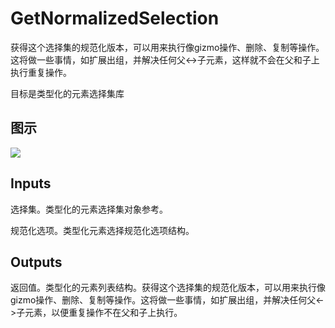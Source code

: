 # GetNormalizedSelection

获得这个选择集的规范化版本，可以用来执行像gizmo操作、删除、复制等操作。这将做一些事情，如扩展出组，并解决任何父<->子元素，这样就不会在父和子上执行重复操作。

目标是类型化的元素选择集库

## 图示

![]($-20221218-21165874.png)

## Inputs

选择集。类型化的元素选择集对象参考。

规范化选项。类型化元素选择规范化选项结构。  

## Outputs

返回值。类型化的元素列表结构。获得这个选择集的规范化版本，可以用来执行像gizmo操作、删除、复制等操作。这将做一些事情，如扩展出组，并解决任何父<->子元素，以便重复操作不在父和子上执行。
